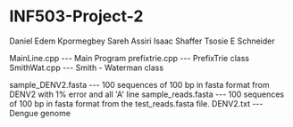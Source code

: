 # INF503-Project-2
Daniel Edem Kpormegbey
Sareh Assiri
Isaac Shaffer
Tsosie E Schneider

MainLine.cpp --- Main Program
prefixtrie.cpp --- PrefixTrie class
SmithWat.cpp  --- Smith - Waterman class

sample_DENV2.fasta --- 100 sequences of 100 bp in fasta format from DENV2 with 1% error and all 'A' line
sample_reads.fasta --- 100 sequences of 100 bp in fasta format from the test_reads.fasta file.
DENV2.txt --- Dengue genome

